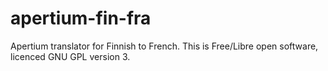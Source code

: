 # apertium-fin-fra
Apertium translator for Finnish to French. This is Free/Libre open software, licenced GNU GPL version 3.
